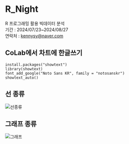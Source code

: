 # R_Night
R 프로그래밍 활용 빅데이터 분석    
기간 : 2024/07/23~2024/08/27    
연락처 : kennysy@naver.com

## CoLab에서 차트에 한글쓰기
    install.packages("showtext")
    library(showtext)
    font_add_google("Noto Sans KR", family = "notosanskr")
    showtext_auto()

## 선 종류
![선종류](https://github.com/user-attachments/assets/30b46a79-7ccf-4a70-bbb7-156088010212)

## 그래프 종류
![그래프](https://github.com/user-attachments/assets/081cd217-2704-469e-bbbd-4e06622c5d37)
